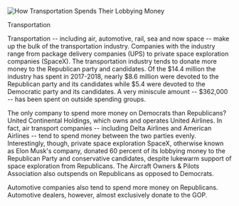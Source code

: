 ![How Transportation Spends Their Lobbying Money](https://www.theatlas.com/i/atlas_SJAY7gMyX.png)

Transportation

Transportation -- including air, automotive, rail, sea and now space -- make up the bulk of the transportation industry. Companies with the industry range from package delivery companies (UPS) to private space exploration companies (SpaceX). The transportation industry tends to donate more money to the Republican party and candidates. Of the $14.4 million the industry has spent in 2017-2018, nearly $8.6 million were devoted to the Republican party and its candidates while $5.4 were devoted to the Democratic party and its candidates. A very miniscule amount -- $362,000 -- has been spent on outside spending groups. 

The only company to spend more money on Democrats than Republicans? United Continental Holdings, which owns and operates United Airlines. In fact, air transport companies -- including Delta Airlines and American Airlines -- tend to spend money between the two parties evenly. Interestingly, though, private space exploration SpaceX, otherwise known as Elon Musk's company, donated 60 percent of its lobbying money to the Republican Party and conservative candidates, despite lukewarm support of space exploration from Republicans. The Aircraft Owners & Pilots Association also outspends on Republicans as opposed to Democrats.

Automotive companies also tend to spend more money on Republicans. Automotive dealers, however, almost exclusively donate to the GOP. 

